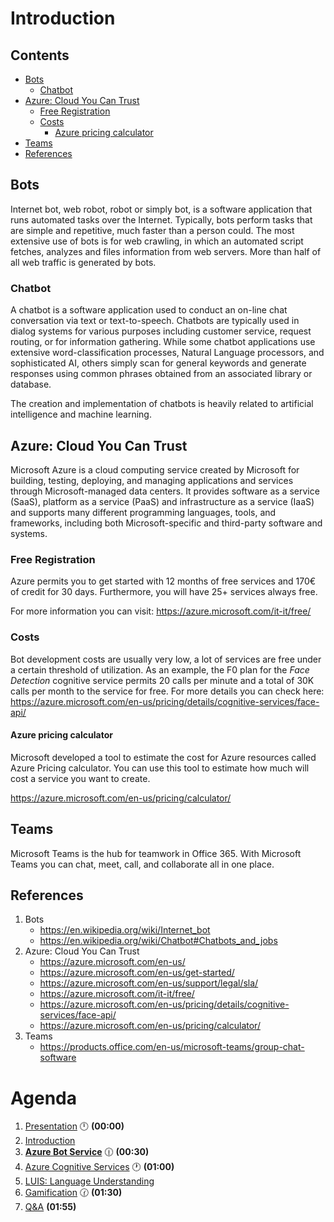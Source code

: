 # Introduction <!-- omit in toc -->

## Contents <!-- omit in toc -->

- [Bots](#bots)
  - [Chatbot](#chatbot)
- [Azure: Cloud You Can Trust](#azure-cloud-you-can-trust)
  - [Free Registration](#free-registration)
  - [Costs](#costs)
    - [Azure pricing calculator](#azure-pricing-calculator)
- [Teams](#teams)
- [References](#references)

## Bots

Internet bot, web robot, robot or simply bot, is a software application that runs automated tasks over the Internet.
Typically, bots perform tasks that are simple and repetitive, much faster than a person could. The most extensive use of bots is for web crawling, in which an automated script fetches, analyzes and files information from web servers. More than half of all web traffic is generated by bots.

### Chatbot

A chatbot is a software application used to conduct an on-line chat conversation via text or text-to-speech.
Chatbots are typically used in dialog systems for various purposes including customer service, request routing, or for information gathering.
While some chatbot applications use extensive word-classification processes, Natural Language processors, and sophisticated AI, others simply scan for general keywords and generate responses using common phrases obtained from an associated library or database.

The creation and implementation of chatbots is heavily related to artificial intelligence and machine learning.

## Azure: Cloud You Can Trust

Microsoft Azure is a cloud computing service created by Microsoft for building, testing, deploying, and managing applications and services through Microsoft-managed data centers. It provides software as a service (SaaS), platform as a service (PaaS) and infrastructure as a service (IaaS) and supports many different programming languages, tools, and frameworks, including both Microsoft-specific and third-party software and systems. 

### Free Registration

Azure permits you to get started with 12 months of free services and 170€ of credit for 30 days.
Furthermore, you will have 25+ services always free.

For more information you can visit: https://azure.microsoft.com/it-it/free/

### Costs

Bot development costs are usually very low, a lot of services are free under a certain threshold of utilization.
As an example, the F0 plan for the *Face Detection* cognitive service permits 20 calls per minute and a total of 30K calls per month to the service for free.
For more details you can check here: https://azure.microsoft.com/en-us/pricing/details/cognitive-services/face-api/

#### Azure pricing calculator

Microsoft developed a tool to estimate the cost for Azure resources called Azure Pricing calculator.
You can use this tool to estimate how much will cost a service you want to create.

https://azure.microsoft.com/en-us/pricing/calculator/

## Teams

Microsoft Teams is the hub for teamwork in Office 365.
With Microsoft Teams you can chat, meet, call, and collaborate all in one place.

## References
1. Bots
   - https://en.wikipedia.org/wiki/Internet_bot
   - https://en.wikipedia.org/wiki/Chatbot#Chatbots_and_jobs
1. Azure: Cloud You Can Trust
   - https://azure.microsoft.com/en-us/
   - https://azure.microsoft.com/en-us/get-started/
   - https://azure.microsoft.com/en-us/support/legal/sla/
   - https://azure.microsoft.com/it-it/free/
   - https://azure.microsoft.com/en-us/pricing/details/cognitive-services/face-api/
   - https://azure.microsoft.com/en-us/pricing/calculator/
2. Teams
   - https://products.office.com/en-us/microsoft-teams/group-chat-software

# Agenda
1. [Presentation](./01.presentation.md) :clock12: **(00:00)**
2. [Introduction](02.introduction.md)
3. **[Azure Bot Service](03.microsoft-bot-development.md)** :clock1230: **(00:30)**
4. [Azure Cognitive Services](04.azure-cognitive-services.md) :clock1: **(01:00)**
5. [LUIS: Language Understanding](05.luis.md)
6. [Gamification](06.gamification.md) :clock130: **(01:30)**
7. [Q&A](07.q&a.md) **(01:55)**
